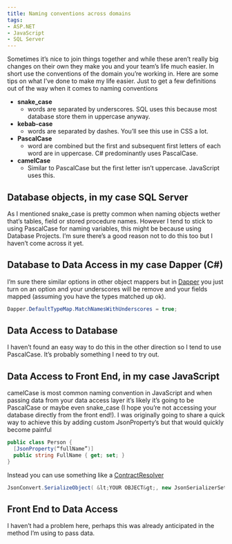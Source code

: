 ```yaml
---
title: Naming conventions across domains
tags:
- ASP.NET
- JavaScript
- SQL Server
---
```


Sometimes it’s nice to join things together and while these aren’t really big changes on their own they make you and your team’s life much easier. In short use the conventions of the domain you’re working in. Here are some tips on what I’ve done to make my life easier. 
Just to get a few definitions out of the way when it comes to naming conventions 

* **snake_case**
  - words are separated by underscores. SQL uses this because most database store them in uppercase anyway.
* **kebab-case**
  - words are separated by dashes. You’ll see this use in CSS a lot.
* **PascalCase**
  - word are combined but the first and subsequent first letters of each word are in uppercase. C# predominantly uses PascalCase.
* **camelCase**
  - Similar to PascalCase but the first letter isn’t uppercase. JavaScript uses this. 

## Database objects, in my case **SQL Server**
 
As I mentioned snake_case is pretty common when naming objects wether that’s tables, field or stored procedure names. However I tend to stick to using PascalCase for naming variables, this might be because using Database Projects. I’m sure there’s a good reason not to do this too but I haven’t come across it yet. 

## Database to Data Access in my case **Dapper (C#)**
 
I’m sure there similar options in other object mappers but in 
[Dapper](http://stackexchange.github.io/dapper-dot-net/) you just turn on an option and your underscores will be remove and your fields mapped (assuming you have the types matched up ok). 

```csharp
Dapper.DefaultTypeMap.MatchNamesWithUnderscores = true;
```

## Data Access to Database
 
I haven’t found an easy way to do this in the other direction so I tend to use PascalCase. It’s probably something I need to try out. 

## Data Access to Front End, in my case **JavaScript**
 
camelCase is most common naming convention in JavaScript and when passing data from your data access layer it’s likely it’s going to be PascalCase or maybe even snake_case (I hope you’re not accessing your database directly from the front end!). I was originally going to share a quick way to achieve this by adding custom 
JsonProperty’s but that would quickly become painful 

```csharp
public class Person { 
  [JsonProperty(“fullName”)] 
  public string FullName { get; set; } 
}
```

Instead you can use something like a 
[ContractResolver](http://www.newtonsoft.com/json/help/html/contractresolver.htm) 

```csharp
JsonConvert.SerializeObject( &lt;YOUR OBJECT&gt;, new JsonSerializerSettings { ContractResolver = new CamelCasePropertyNamesContractResolver() });
```

## Front End to Data Access
 
I haven’t had a problem here, perhaps this was already anticipated in the method I’m using to pass data.
